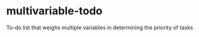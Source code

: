 # multivariable-todo
To-do list that weighs multiple variables in determining the priority of tasks
